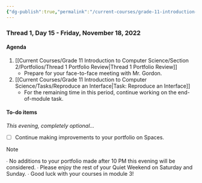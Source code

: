 ```yaml
---
{"dg-publish":true,"permalink":"/current-courses/grade-11-introduction-to-computer-science/section-2/thread-1/day-15/","dgHomeLink":false}
---
```


### Thread 1, Day 15 - Friday, November 18, 2022

#### Agenda

1. [[Current Courses/Grade 11 Introduction to Computer Science/Section 2/Portfolios/Thread 1 Portfolio Review|Thread 1 Portfolio Review]]
	- Prepare for your face-to-face meeting with Mr. Gordon.
2. [[Current Courses/Grade 11 Introduction to Computer Science/Tasks/Reproduce an Interface|Task: Reproduce an Interface]]
	- For the remaining time in this period, continue working on the end-of-module task.
	  
#### To-do items
*This evening, completely optional...*
- [ ] Continue making improvements to your portfolio on Spaces.

> [!NOTE]
> ∙ No additions to your portfolio made after 10 PM this evening will be considered.
> ∙ Please enjoy the rest of your Quiet Weekend on Saturday and Sunday.
> ∙ Good luck with your courses in module 3!
